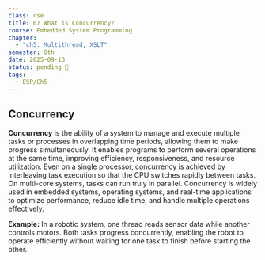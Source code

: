 ```yaml
---
class: cse
title: 07 What is Concurrency?
course: Embedded System Programming
chapter:
  - "ch5: Multithread, XSLT"
semester: 6th
date: 2025-09-13
status: pending 🛑
tags:
  - ESP/Ch5
---
```

## Concurrency

**Concurrency** is the ability of a system to manage and execute multiple tasks or processes in overlapping time periods, allowing them to make progress simultaneously. It enables programs to perform several operations at the same time, improving efficiency, responsiveness, and resource utilization. Even on a single processor, concurrency is achieved by interleaving task execution so that the CPU switches rapidly between tasks. On multi-core systems, tasks can run truly in parallel. Concurrency is widely used in embedded systems, operating systems, and real-time applications to optimize performance, reduce idle time, and handle multiple operations effectively.

**Example:** In a robotic system, one thread reads sensor data while another controls motors. Both tasks progress concurrently, enabling the robot to operate efficiently without waiting for one task to finish before starting the other.